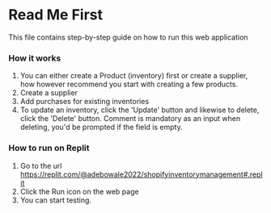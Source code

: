 # Read Me First
This file contains step-by-step guide on how to run this web application

### How it works
1. You can either create a Product (inventory) first or create a supplier, how however recommend you start with creating a few products.
2. Create a supplier
3. Add purchases for existing inventories
4. To update an inventory, click the 'Update' button and likewise to delete, click the 'Delete' button. Comment is mandatory as an input when deleting, you'd be prompted if the field is empty.

### How to run on Replit

1. Go to the url https://replit.com/@adebowale2022/shopifyinventorymanagement#.replit
2. Click the Run icon on the web page
3. You can start testing.



